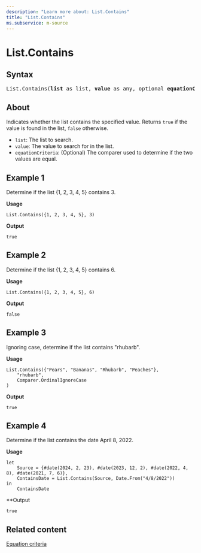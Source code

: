 ```yaml
---
description: "Learn more about: List.Contains"
title: "List.Contains"
ms.subservice: m-source
---
```

# List.Contains

## Syntax

<pre>
List.Contains(<b>list</b> as list, <b>value</b> as any, optional <b>equationCriteria</b> as any) as logical 
</pre>

## About

Indicates whether the list contains the specified value. Returns `true` if the value is found in the list, `false` otherwise.

* `list`: The list to search.
* `value`: The value to search for in the list.
* `equationCriteria`: (Optional) The comparer used to determine if the two values are equal.

## Example 1

Determine if the list {1, 2, 3, 4, 5} contains 3.

**Usage**

```powerquery-m
List.Contains({1, 2, 3, 4, 5}, 3)
```

**Output**

`true`

## Example 2

Determine if the list {1, 2, 3, 4, 5} contains 6.

**Usage**

```powerquery-m
List.Contains({1, 2, 3, 4, 5}, 6)
```

**Output**

`false`

## Example 3

Ignoring case, determine if the list contains "rhubarb".

**Usage**

```powerquery-m
List.Contains({"Pears", "Bananas", "Rhubarb", "Peaches"},
    "rhubarb",
    Comparer.OrdinalIgnoreCase
)
```

**Output**

`true`

## Example 4

Determine if the list contains the date April 8, 2022.

**Usage**

```powerquery-m
let
    Source = {#date(2024, 2, 23), #date(2023, 12, 2), #date(2022, 4, 8), #date(2021, 7, 6)},
    ContainsDate = List.Contains(Source, Date.From("4/8/2022"))
in
    ContainsDate
```

**Output

`true`

## Related content

[Equation criteria](list-functions.md#equation-criteria)
